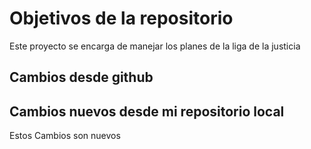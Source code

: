 # Objetivos de la repositorio

Este proyecto se encarga de manejar los planes de la liga de la justicia


## Cambios desde github
## Cambios nuevos desde mi repositorio local
Estos Cambios son nuevos
